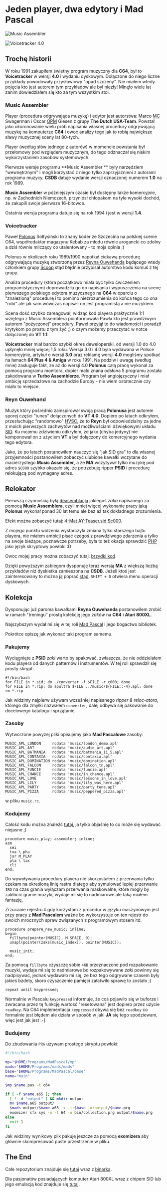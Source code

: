 # Jeden player, dwa edytory i Mad Pascal
![Music Assembler](https://raw.githubusercontent.com/zbyti/c64portal-article/master/MusicAssembler/data/music_assembler.png)

![Voicetracker 4.0](https://raw.githubusercontent.com/zbyti/c64portal-article/master/MusicAssembler/data/voicetracker.png)

## Trochę historii

W roku 1991 zakupiłem świetny program muzyczny dla **C64**, był to **Voicetracker** w wersji **4.0** i wydaniu dyskowym. Dołączone do niego liczne przykłady powodowały przysłowiowy "opad szczeny". Nie miałem wtedy pojęcia kto jest autorem tym przykładów ale był niezły! Minęło wiele lat zanim dowiedziałem się kto za tym wszystkim stoi.

### Music Assembler

Player (procedura odgrywająca muzykę) i edytor jest autorstwa: Marco [MC](https://csdb.dk/scener/?id=4074) Swagerman i Oscar [OPM](https://csdb.dk/scener/?id=7485) Giesen z grupy  **The Dutch USA-Team**. Powstał jako ukoronowanie wielu prób napisania własnej procedury odgrywającą muzykę na komputerze **C64** i owoc analizy tego jak to robią największe sławy muzycznej sceny lat 80-tych.

Player (według słów jednego z autorów) w momencie powstania był przełomowy pod względem muzycznym, do tego odznaczał się niskim wykorzystaniem zasobów systemowych.

Pierwsze wersje programu **Music Assembler ** były narzędziem "wewnętrznym"  i mogli korzystać z niego tylko zaprzyjaźnieni z autorami programu muzycy. **CSDB** datuje wydanie wersji oznaczonej numerem **1.0** na rok 1989. 

**Music Assembler** w późniejszym czasie był dostępny także komercyjnie, np. w Zachodnich Niemczech, przyniósł chłopakom na tyle wysoki dochód, że zakupili swoje pierwsze 16-bitowce.

Ostatnia wersja programu datuje się na rok 1994 i jest w wersji **1.4**.

### Voicetracker

Paweł [Polonus](https://csdb.dk/scener/?id=823) Sołtysiński to znany koder ze Szczecina na polskiej scenie C64, współredaktor magazynu Kebab za młodu równie arogancki co zdolny a dziś równie milczący co utalentowany - to moja opinia ;)

Polonus w okolicach roku 1989/1990 napotkał ciekawą procedurę odgrywającą muzykę stworzoną przez [Reyna Ouwehanda](https://csdb.dk/scener/?id=8051) będącego wtedy członkiem grupy [Scoop](https://csdb.dk/group/?id=442) stąd błędnie przypisał autorstwo kodu komuś z tej grupy.

Analiza procedury (która początkowo miała być tylko ćwiczeniem programistycznym) doprowadziła go do napisania i wypuszczenia na scenę pierwszego polskiego edytora muzycznego na **C64**  w oparciu o "znalezioną" procedurę i to pomimo niezrozumienia do końca tego co ona "robi" ale jak sam wówczas napisał: on jest programistą a nie muzykiem.

Scena dość szybko zareagował, widząc kod playera praktycznie 1:1 wziętego z Music Assemblera poinformowała Pawła kto jest prawdziwym autorem "pożyczonej" procedury. Paweł przyjął to do wiadomości i poradził krytykom po prostu z tym żyć ;) o czym możemy przeczytać w notce dołączonej do **VT 1.1**.

**Voicetracker** miał bardzo szybki okres deweloperski, od wersji 1.0 do 4.0 upłynęło mniej więcej 1,5 roku. Wersja 3.0 i 4.0 była wydawana w Polsce komercyjnie, artykuł o wersji **3.0** oraz reklamę wersji **4.0** mogliśmy spotkać na łamach **64 Plus 4 & Amiga** w roku 1991. Na podziw i uwagę (według mnie) zasługuje fakt, ze aż do wersji 4.0 **Polonus** całą pracę wykonał za pomocą programu monitora, dopier mało znana odsłona 5 programu została zakodowana w **Turbo Assemblerze**. Program był anglojęzyczny i miał ambicję sprzedażowe na zachodzie Europy - nie wiem ostatecznie czy miało to miejsce.

### Reyn Ouwehand

Muzyk który pośrednio zainspirował swoją pracą **Polonusa** jest autorem sporej części "tunes" dołączonych do **VT 4.0**. Dopiero po latach odkryłem, przesłuchując "randomowo" [HVSC](https://www.hvsc.c64.org), że to **Reyn** był odpowiedzialny za jedne z moich pierwszych zachwytów nad możliwościami dźwiękowymi układu [SID](https://pl.wikipedia.org/wiki/MOS_Technology_SID). Ku mojemu zdziwieniu odkryłem, że jako (chyba jedyny) nie komponował on z użyciem **VT** a był dołączony do komercyjnego wydania tego edytora.

Jako, że po latach postanowiłem nauczyć się "jak SID gra" to dla własnej przyjemności postanowiłem zobaczyć ulubione kawałki wczytane do macierzystego **Music Assembler**, a że **MA** wczytywał tylko muzykę pod adres `$C000` szybko okazało się, że potrzebuję ripper **PSID** i procedurę relokującą pod wymagany adres.

## Relokator

Pierwszą czynnością byłą [deasemblacja](https://sjp.pl/deasemblacja) jakiegoś *zaka* napisanego za pomocą **Music Assemblera**, czyli mniej więcej wykonanie pracy jaką **Polonus** wykonał ponad 30 lat temu ale bez aż tak dokładnego zrozumienia.

Efekt można zobaczyć tutaj: [4-Mat AY-Teaser.sid $c000](https://github.com/zbyti/mad-pascal-playground/blob/master/src/c64/music-collection/doc/4mat-ay-c000.txt).

Z mojego punktu widzenia wystarczyła zmiana tylko starszego bajtu playera, nie miałem ambicji pisać czegoś z prawdziwego zdarzenia a tylko na swoje bieżące, poznawcze potrzeby, była to też okazja sprawdzić [PHP](https://www.php.net) jako język skryptowy powłoki :D

Owoc mojej pracy można zobaczyć tutaj: [brzydki kod](https://github.com/zbyti/mad-pascal-playground/blob/master/src/c64/music-collection/assets/converter).

Dzięki powyższym zabiegom dysponuję teraz wersją **MA** z większą liczbą przykładów niż dyskietka zamieszona na **CSDB**. Jeżeli ktoś jest zainteresowany to można ją poprać [stąd](https://github.com/zbyti/c64portal-article/raw/master/MusicAssembler/data/Music%20Assembler%20v1_4%5Bextra%5D.d64). `SHIFT + D` otwiera menu operacji dyskowych.

## Kolekcja

Dysponując już paroma kawałkami **Reyna Ouwehanda** postanowiłem zrobić w ramach "treningu" prostą kolekcję jego *zaków* na **C64** i **Atari 800XL**.

Najszybszym wydał mi się w tej roli [Mad Pascal](https://mads.atari8.info/doc/pl/) i jego bogactwo bibliotek.

Pokrótce opiszę jak wykonać taki program samemu.

### Pakujemy

Wyciągnięte z **PSID** *zaki* warto by spakować, zwłaszcza, że nie oddzielałem kodu playera od danych patternów i instrumentów. W tej roli sprawdził się prosty skrypt:

```
#!/bin/bash
for FILE in *.sid; do ./converter -f $FILE -r c000; done
for FILE in *.rip; do apultra $FILE ../music/${FILE::-4}.apl; done
rm *.rip
```
Jak widzimy najpierw używam wcześniej napisanego *ripper & reloc-atora*, którego dla zmyłki nazwałem `converter`, dalej odbywa się pakowanie do docelowego katalogu i sprzątanie.

### Zasoby

Wytworzone powyżej pliki opisujemy jako **Mad Pascalowe** zasoby:

```
MUSIC_APL_LONDON     rcdata 'music/london_demo.apl'
MUSIC_APL_ART        rcdata 'music/audio_art.apl'
MUSIC_APL_BATMANIA   rcdata 'music/batmania_ii_5.apl'
MUSIC_APL_CONTAXIA   rcdata 'music/contaxia.apl'
MUSIC_APL_DOMINATION rcdata 'music/domination.apl'
MUSIC_APL_FALCON     rcdata 'music/falcon_tn.apl'
MUSIC_APL_FUNCIE     rcdata 'music/funcie.apl'
MUSIC_APL_CHANCE     rcdata 'music/in_chance.apl'
MUSIC_APL_LOVE       rcdata 'music/lessons_in_love.apl'
MUSIC_APL_LILY       rcdata 'music/lily_was_here.apl'
MUSIC_APL_PARTY      rcdata 'music/party_tune.apl'
MUSIC_APL_PIZZA      rcdata 'music/peppered_pizza.apl'
```
w pliku `music.rc`.

### Kodujemy

Całość kodu można znaleźć [tutaj](https://github.com/zbyti/mad-pascal-playground/blob/master/src/c64/music-collection/main.pas), ja tylko objaśnię to co może się wydawać niejasne ;)

```
procedure music_play; assembler; inline;
asm
  sei
  txa \ pha
  jsr M_PLAY
  pla \ tax  
  cli
end;
```
Do wywoływania procedury playera nie skorzystałem z przerwania tylko czekam na określoną linię rastra dlatego aby symulować lepiej przerwanie `IRQ` na czas grania wyłączam przerwania maskowalne, które mogły by zakłócić granie muzyki, wydaje mi się to nadmiarowe ale taką miałem fantazję.

Zrzucanie rejestru `X` gdy korzystam z procedur w języku maszynowym jest przy pracy z **Mad Pascalem** ważne bo wykorzystuje on ten rejestr do swoich mrocznych spraw związanych z programowym stosem itd.

```
procedure prepare_new_music; inline;
begin
  fillbyte(pointer(MUSIC), M_SPACE, 0);
  unapl(pointer(zaks[music_index]), pointer(MUSIC));

  music_init;
end;
```
Za pomocą `fillbyte` czyszczę sobie `4KB` przeznaczone pod rozpakowanie muzyki, wydaje mi się to nadmiarowe bo rozpakowywane *zaki* powinny się nadpisywać, jednak wydawało mi się, że bez tego odgrywane czasem były jakieś bzdety, skoro czyszczenie pamięci załatwiło sprawę to zostało ;)

```
repeat until keypressed;
```
Normalnie w Pascalu `keypressed` informuje, że coś pojawiło się w buforze i zwracana przez tę funkcję wartość "resetowana" jest dopiero przez użycie `readkey`. Na C64 implementacja `keypressed` obywa się bez `readkey` co formalnie jest błędem ale działa w sposób w jaki **JA** się tego spodziewam, więc jest jak jest :-]

### Budujemy

Do zbudowania `PRG` używam prostego skryptu powłoki:

```bash
#!/bin/bash

mp="$HOME/Programs/MadPascal/mp"
mads="$HOME/Programs/mads/mads"
base="$HOME/Programs/MadPascal/base"
name="main"

$mp $name.pas -t c64

if [ -f $name.a65 ]; then
  [ ! -d "output" ] && mkdir output
  mv $name.a65 output/
  $mads output/$name.a65 -x -i:$base -o:output/$name.prg
  exomizer sfx sys -n -t 64 -o bin/collection.prg output/$name.prg
else
  exit 1
fi
```
Jak widzimy wynikowy plik pakuję jeszcze za pomocą **exomizera** aby głównie skompresować puste przestrzenie w pliku.

## The End

Całe repozytorium znajduje się [tutaj](https://github.com/zbyti/mad-pascal-playground/tree/master/src/c64/music-collection) wraz z [binarką](https://github.com/zbyti/mad-pascal-playground/raw/master/src/c64/music-collection/bin/collection.prg).

Dla pasjonatów posiadających komputer Atari 800XL wraz z chipem SID lub jego emulacją kod znajduje się [tutaj](https://github.com/zbyti/mad-pascal-playground/tree/master/src/a8/sid-music-collection).
